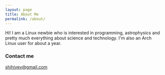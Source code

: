 ```yaml
---
layout: page
title: About Me
permalink: /about/
---
```

Hi! I am a Linux newbie who is interested in programming, astrophysics and pretty much everything about science and technology. I'm also an Arch Linux user for about a year.  

### Contact me

[shihiyev@gmail.com](mailto:shihiyev@gmail.com)
